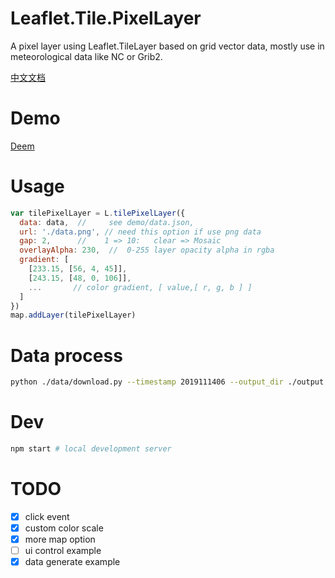 # Leaflet.Tile.PixelLayer

A pixel layer using Leaflet.TileLayer based on grid vector data, mostly use in meteorological data like NC or Grib2.

[中文文档](./README_CN.md)

# Demo

[Deem](https://kael.top/Leaflet.Tile.PixelLayer/demo/)

# Usage

```js
var tilePixelLayer = L.tilePixelLayer({
  data: data,  //     see demo/data.json,
  url: './data.png', // need this option if use png data
  gap: 2,      //    1 => 10:   clear => Mosaic
  overlayAlpha: 230,  //  0-255 layer opacity alpha in rgba
  gradient: [
    [233.15, [56, 4, 45]],
    [243.15, [48, 0, 106]],
    ...       // color gradient, [ value,[ r, g, b ] ]
  ]
})
map.addLayer(tilePixelLayer)
```

# Data process

```bash
python ./data/download.py --timestamp 2019111406 --output_dir ./output
```

# Dev

```bash
npm start # local development server
```

# TODO

- [x] click event
- [x] custom color scale
- [x] more map option
- [ ] ui control example
- [x] data generate example
